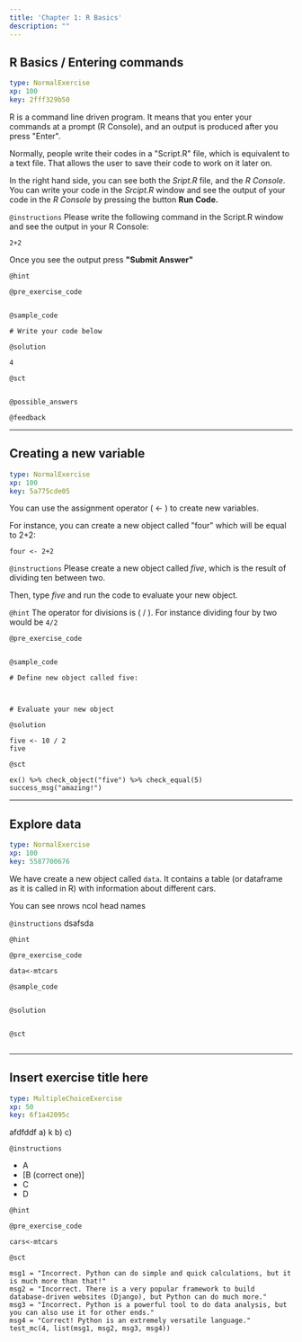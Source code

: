 ```yaml
---
title: 'Chapter 1: R Basics'
description: ""
---
```


## R Basics / Entering commands

```yaml
type: NormalExercise 
xp: 100 
key: 2fff329b50   
```


R is a command line driven program. It means that you enter your commands at a prompt (R Console), and an output is produced after you press "Enter".

Normally, people write their codes in a "Script.R" file, which is equivalent to a text file. That allows the user to save their code to work on it later on.  

In the right hand side, you can see both the _Sript.R_ file, and the _R Console_. You can write your code in the _Srcipt.R_ window and see the output of your code in the _R Console_ by pressing the button **Run Code.**


`@instructions`
Please write the following command in the Script.R window and see the output in your R Console:

`` 2+2 ``

Once you see the output press **"Submit Answer"**

`@hint`


`@pre_exercise_code`

```{r}

```


`@sample_code`

```{r}
# Write your code below
```


`@solution`

```{r}
4
```


`@sct`

```{r}

```


`@possible_answers`


`@feedback`


---

## Creating a new variable

```yaml
type: NormalExercise 
xp: 100 
key: 5a775cde05   
```


You can use the assignment operator ( <- ) to create new variables.

For instance, you can create a new object called "four" which will be equal to 2+2:

`four <- 2+2`


`@instructions`
Please create a new object called _five_, which is the result of dividing ten between two.

Then, type _five_ and run the code to evaluate your new object.

`@hint`
The operator for divisions is ( / ). For instance dividing four by two would be `4/2`

`@pre_exercise_code`

```{r}

```


`@sample_code`

```{r}
# Define new object called five:



# Evaluate your new object
```


`@solution`

```{r}
five <- 10 / 2
five
```


`@sct`

```{r}
ex() %>% check_object("five") %>% check_equal(5)
success_msg("amazing!")
```


---

## Explore data

```yaml
type: NormalExercise 
xp: 100 
key: 5587700676   
```


We have create a new object called `data`. It contains a table (or dataframe as it is called in R) with information about different cars.

You can see 
nrows
ncol
head
names


`@instructions`
dsafsda

`@hint`


`@pre_exercise_code`

```{r}
data<-mtcars
```


`@sample_code`

```{r}

```


`@solution`

```{r}

```


`@sct`

```{r}

```


---

## Insert exercise title here

```yaml
type: MultipleChoiceExercise 
xp: 50 
key: 6f1a42095c   
```


afdfddf
a)  k
b)
c)


`@instructions`
- A
- [B (correct one)]
- C
- D

`@hint`


`@pre_exercise_code`

```{r}
cars<-mtcars
```


`@sct`

```{r}
msg1 = "Incorrect. Python can do simple and quick calculations, but it is much more than that!"
msg2 = "Incorrect. There is a very popular framework to build database-driven websites (Django), but Python can do much more."
msg3 = "Incorrect. Python is a powerful tool to do data analysis, but you can also use it for other ends."
msg4 = "Correct! Python is an extremely versatile language."
test_mc(4, list(msg1, msg2, msg3, msg4))
```


